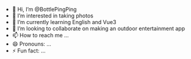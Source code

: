 - 👋 Hi, I’m @BottlePingPing
- 👀 I’m interested in taking photos
- 🌱 I’m currently learning English and Vue3
- 💞️ I’m looking to collaborate on making an outdoor entertainment app
- 📫 How to reach me ...
- 😄 Pronouns: ...
- ⚡ Fun fact: ...

<!---
BottlePingPing/BottlePingPing is a ✨ special ✨ repository because its `README.md` (this file) appears on your GitHub profile.
You can click the Preview link to take a look at your changes.
--->
